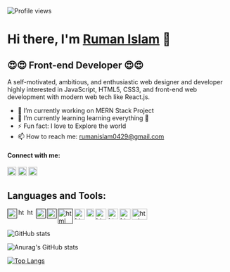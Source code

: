 ![Profile views](https://gpvc.arturio.dev/Ruman-Islam)  

# Hi there, I'm <a href="">Ruman Islam</a> 👋
## 😍😍 Front-end Developer 😍😍

A self-motivated, ambitious, and enthusiastic web designer and developer highly interested in JavaScript, HTML5, CSS3, and front-end web development with modern web tech like React.js.

- 🔭 I’m currently working on MERN Stack Project 
- 🌱 I’m currently learning learning everything 🤣 
- ⚡ Fun fact: I love to Explore the world
- 📫 How to reach me: rumanislam0429@gmail.com 

#### Connect with me:
[<img src='https://camo.githubusercontent.com/a0182f84f3e188a2e03f07520e29be1eccdd96e4182adcb829c8f1633354bba6/68747470733a2f2f696d672e736869656c64732e696f2f62616467652f2532302d436f6e6e6563742d626c61636b3f636f6c6f723d313431373141266c6162656c436f6c6f723d323132313231266c6f676f3d6c696e6b6564696e266c6f676f436f6c6f723d666666666666' alt='linkedin' height='20'>](https://www.linkedin.com/in/ruman-islam-6a567016a/)
[<img src='https://camo.githubusercontent.com/f8bcf3653634baab9e8dd74834fc4ef118c31e7d1805024d4d76aaba6369656b/68747470733a2f2f696d672e736869656c64732e696f2f62616467652f2532302d466f6c6c6f772d626c61636b3f636f6c6f723d313431373141266c6162656c436f6c6f723d313937366432266c6f676f3d66616365626f6f6b266c6f676f436f6c6f723d666666666666' alt='facebook' height='20'>](https://www.facebook.com/zayedkhan.ruman) 
[<img src='https://www.kindpng.com/picc/m/336-3367824_cloud-network-logo-png-transparent-png.png' alt='website' height='20'>](https://portfolio-ec16e.web.app/)  

## Languages and Tools:
<a href="">
    <img align="left" alt="html" width="22px" title="Visual Studio Code" src="https://raw.githubusercontent.com/prosany/prosany/main/images/visual-studio-code.svg" style="max-width: 100%;">
</a>
<a href="">
    <img align="left" alt="html" width="17px" title="HTML5" src="https://raw.githubusercontent.com/prosany/prosany/main/images/html5.svg" style="max-width: 100%;">
</a>
<a href="">
    <img align="left" alt="html" width="17px" title="CSS3" src="https://raw.githubusercontent.com/prosany/prosany/main/images/css-3.svg" style="max-width: 100%;">
</a>
<a href="">
    <img align="left" alt="html" width="22px" title="JavaScript" src="https://raw.githubusercontent.com/prosany/prosany/main/images/javascript.svg" style="max-width: 100%;">
</a>
<a href="">
    <img align="left" alt="html" width="22px" title="ReactJS" src="https://raw.githubusercontent.com/prosany/prosany/main/images/react-2.svg" style="max-width: 100%;">
</a>
<a href="">
    <img align="left" alt="html" width="34px" title="NodeJS" src="https://raw.githubusercontent.com/prosany/prosany/main/images/nodejs.svg" style="max-width: 100%;">
</a>
<a href="https://github.com/MofasserHossain">
    <img align="left" alt="html" width="24px" height="25px" title="MongoDB" src="https://raw.githubusercontent.com/prosany/prosany/main/images/mongodb.svg" style="max-width: 100%;">
</a>
<a href="https://github.com/MofasserHossain">
    <img align="left" alt="html" width="18px" title="Firebase" src="https://raw.githubusercontent.com/prosany/prosany/main/images/firebase.svg" style="max-width: 100%;">
</a>
<a href="https://github.com/MofasserHossain">
    <img align="left" alt="html" width="25px" title="Netlify" src="https://raw.githubusercontent.com/prosany/prosany/main/images/netlify.svg" style="max-width: 100%;">
</a>
<a href="https://github.com/MofasserHossain">
    <img align="left" alt="html" width="24px" title="Heroku" src="https://raw.githubusercontent.com/prosany/prosany/main/images/heroku.svg" style="max-width: 100%;">
</a>
<a href="https://github.com/MofasserHossain">
    <img align="left" alt="html" width="25px" title="Git" src="https://raw.githubusercontent.com/prosany/prosany/main/images/git.svg" style="max-width: 100%;">
</a>
<a href="https://github.com/MofasserHossain">
   <img align="left" alt="html" width="35px" height="25px" title="CPanel" src="https://raw.githubusercontent.com/prosany/prosany/main/images/cpanel.svg" style="max-width: 100%;">
</a>

<br/> <br/>

![GitHub stats](https://github-readme-stats.vercel.app/api?username=Ruman-Islam&show_icons=true&count_private=true)  

![Anurag's GitHub stats](https://github-readme-stats.vercel.app/api?username=anuraghazra&show_icons=true&theme=radical)

[![Top Langs](https://github-readme-stats.vercel.app/api/top-langs/?username=Ruman-Islam)](https://github.com/anuraghazra/github-readme-stats)
